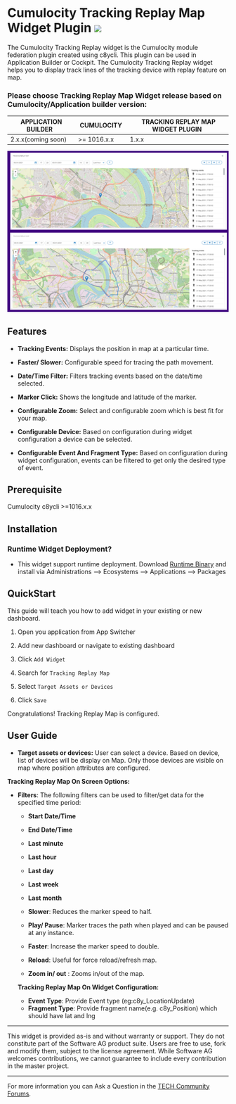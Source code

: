 # Cumulocity Tracking Replay Map Widget Plugin [<img width="35" src="https://user-images.githubusercontent.com/32765455/211497905-561e9197-18b9-43d5-a023-071d3635f4eb.png"/>](https://github.com/SoftwareAG/cumulocity-tracking-replay-map-widget-plugin/releases/download/1.0.1/sag-ps-pkg-tracking-replay-1.0.1.zip)

The Cumulocity Tracking Replay widget is the Cumulocity module federation plugin created using c8ycli. This plugin can be used in Application Builder or Cockpit. The Cumulocity Tracking Replay widget helps you to display track lines of the tracking device with replay feature on map.

### Please choose Tracking Replay Map Widget release based on Cumulocity/Application builder version:

|APPLICATION BUILDER &nbsp;| &nbsp;CUMULOCITY&nbsp; | &nbsp;TRACKING REPLAY MAP WIDGET PLUGIN&nbsp;  |
|--------------------|------------|------------------------------------|
| 2.x.x(coming soon) | >= 1016.x.x| 1.x.x                              |

![Images](images/replay.png)

## Features
*  **Tracking Events:** Displays the position in map at a particular time.

*  **Faster/ Slower:** Configurable speed for tracing the path movement.

*  **Date/Time Filter:** Filters tracking events based on the date/time selected.

*  **Marker Click:** Shows the longitude and latitude of the marker.

*  **Configurable Zoom:**  Select and configurable zoom which is best fit for your map.  

*  **Configurable Device:** Based on configuration during widget configuration a device can be selected. 

*  **Configurable Event And Fragment Type:** Based on configuration during widget configuration, events can be filtered to get only the desired type of event.

## Prerequisite
   Cumulocity c8ycli >=1016.x.x
   
## Installation

### Runtime Widget Deployment?

* This widget support runtime deployment. Download [Runtime Binary](https://github.com/SoftwareAG/cumulocity-tracking-replay-map-widget-plugin/releases/download/1.0.0/sag-ps-pkg-tracking-replay-1.0.0.zip) and install via Administrations --> Ecosystems --> Applications --> Packages 

## QuickStart
  
This guide will teach you how to add widget in your existing or new dashboard.

1. Open you application from App Switcher
  
2. Add new dashboard or navigate to existing dashboard
  
3. Click `Add Widget`

4. Search for `Tracking Replay Map`

5. Select `Target Assets or Devices`

6. Click `Save`

Congratulations! Tracking Replay Map is configured.

## User Guide

*  **Target assets or devices:** User can select a device. Based on device, list of devices will be display on Map. Only those devices are visible on map where position attributes are configured.



**Tracking Replay Map On Screen Options:**
 
* **Filters**:  The following filters can be used to filter/get data for the specified time period:
	*  **Start Date/Time**
	*  **End Date/Time**
	*  **Last minute**
	*  **Last hour**
	*  **Last day**
	*  **Last week**
	*  **Last month**

  *  **Slower**: Reduces the marker speed to half.
  *  **Play/ Pause**: Marker traces the path when played and can be paused at any instance.
  *  **Faster**: Increase the marker speed to double.
  *  **Reload**: Useful for force reload/refresh map.
  *  **Zoom in/ out** : Zooms in/out of the map.

  **Tracking Replay Map On Widget Configuration:**

	*	**Event Type**: Provide Event type (eg:c8y_LocationUpdate)
	*	**Fragment Type**: Provide fragment name(e.g. c8y_Position) which should have lat and lng

------------------------------------------

This widget is provided as-is and without warranty or support. They do not constitute part of the Software AG product suite. Users are free to use, fork and modify them, subject to the license agreement. While Software AG welcomes contributions, we cannot guarantee to include every contribution in the master project.
_____________________
For more information you can Ask a Question in the [TECH Community Forums](https://tech.forums.softwareag.com/tag/Cumulocity-IoT).
